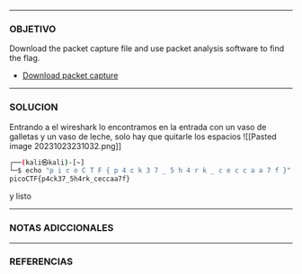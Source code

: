 ----
### OBJETIVO 

Download the packet capture file and use packet analysis software to find the flag.
- [Download packet capture](https://artifacts.picoctf.net/c/194/network-dump.flag.pcap)
---
### SOLUCION
Entrando a el wireshark lo encontramos en la entrada con un vaso de galletas y un vaso de leche, solo hay que quitarle los espacios
![[Pasted image 20231023231032.png]]
``` bash
┌──(kali㉿kali)-[~]
└─$ echo "p i c o C T F { p 4 c k 3 7 _ 5 h 4 r k _ c e c c a a 7 f }" | tr -d " "
picoCTF{p4ck37_5h4rk_ceccaa7f}

```
y listo

---
### NOTAS ADICCIONALES

---
### REFERENCIAS
